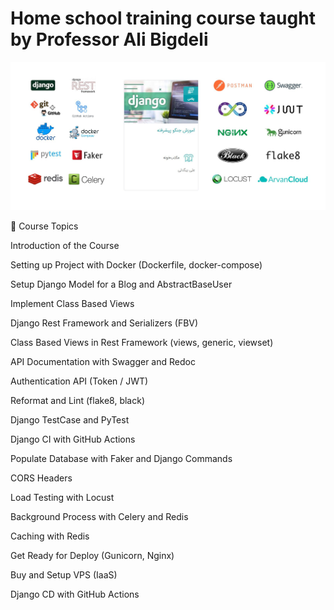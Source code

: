 # Home school training course taught by Professor Ali Bigdeli

![alt text](docs/193206907-8a98755f-37b3-4a53-82c2-936e7aea69d5.jpg)


📘 Course Topics

Introduction of the Course

Setting up Project with Docker (Dockerfile, docker-compose)

Setup Django Model for a Blog and AbstractBaseUser

Implement Class Based Views

Django Rest Framework and Serializers (FBV)

Class Based Views in Rest Framework (views, generic, viewset)

API Documentation with Swagger and Redoc

Authentication API (Token / JWT)

Reformat and Lint (flake8, black)

Django TestCase and PyTest

Django CI with GitHub Actions

Populate Database with Faker and Django Commands

CORS Headers

Load Testing with Locust

Background Process with Celery and Redis

Caching with Redis

Get Ready for Deploy (Gunicorn, Nginx)

Buy and Setup VPS (IaaS)

Django CD with GitHub Actions
